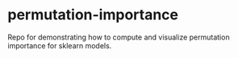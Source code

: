# permutation-importance
Repo for demonstrating how to compute and visualize permutation importance for sklearn models.
